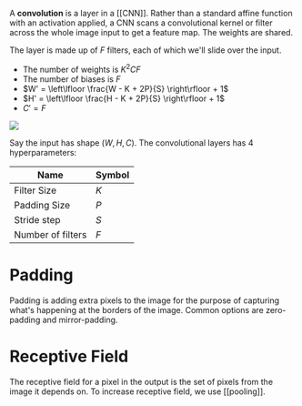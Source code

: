 A **convolution** is a layer in a [[CNN]]. Rather than a standard affine function with an activation applied, a CNN scans a convolutional kernel or filter across the whole image input to get a feature map. The weights are shared.

The layer is made up of $F$ filters, each of which we'll slide over the input. 

- The number of weights is $K^2CF$
- The number of biases is $F$
- $W' = \left\lfloor \frac{W - K  + 2P}{S} \right\rfloor + 1$
- $H' = \left\lfloor \frac{H - K  + 2P}{S} \right\rfloor + 1$
- $C' = F$

![](https://cs231n.github.io/assets/cnn/cnn.jpeg)

Say the input has shape $(W, H, C)$. The convolutional layers has 4 hyperparameters:

|Name|Symbol|
|----|------|
|Filter Size|$K$|
|Padding Size|$P$|
|Stride step|$S$|
|Number of filters|$F$|

# Padding

Padding is adding extra pixels to the image for the purpose of capturing what's happening at the borders of the image. Common options are zero-padding and mirror-padding.

# Receptive Field

The receptive field for a pixel in the output is the set of pixels from the image it depends on. To increase receptive field, we use [[pooling]].